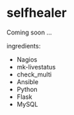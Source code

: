 # selfhealer

Coming soon ...

ingredients:

 - Nagios
 - mk-livestatus
 - check_multi
 - Ansible
 - Python
 - Flask
 - MySQL
